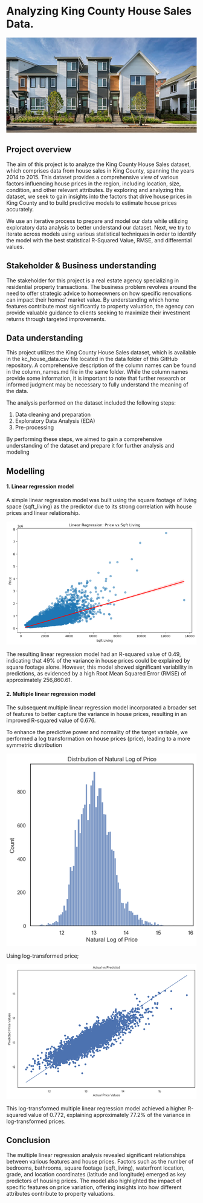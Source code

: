 # Analyzing King County House Sales Data.

![alt text](image-1.png)

## Project overview
The aim of this project is to analyze the King County House Sales dataset, which comprises data from house sales in King County, spanning the years 2014 to 2015. This dataset provides a comprehensive view of various factors influencing house prices in the region, including location, size, condition, and other relevant attributes. By exploring and analyzing this dataset, we seek to gain insights into the factors that drive house prices in King County and to build predictive models to estimate house prices accurately.

We use an iterative process to prepare and model our data while utilizing exploratory data analysis to better understand our dataset. Next, we try to iterate across models using various statistical techniques in order to identify the model with the best statistical R-Squared Value, RMSE, and differential values.

## Stakeholder & Business understanding
The stakeholder for this project is a real estate agency specializing in residential property transactions. The business problem revolves around the need to offer strategic advice to homeowners on how specific renovations can impact their homes' market value. By understanding which home features contribute most significantly to property valuation, the agency can provide valuable guidance to clients seeking to maximize their investment returns through targeted improvements.

## Data understanding
This project utilizes the King County House Sales dataset, which is available in the kc_house_data.csv file located in the data folder of this GitHub repository. A comprehensive description of the column names can be found in the column_names.md file in the same folder. While the column names provide some information, it is important to note that further research or informed judgment may be necessary to fully understand the meaning of the data.

The analysis performed on the dataset included the following steps:
1. Data cleaning and preparation
2. Exploratory Data Analysis (EDA)
3. Pre-processing

By performing these steps, we aimed to gain a comprehensive understanding of the dataset and prepare it for further analysis and modeling

## Modelling
#### 1. Linear regression model

A simple linear regression model was built using the square footage of living space (sqft_living) as the predictor due to its strong correlation with house prices and linear relationship.

![alt text](image-2.png)

The resulting linear regression model had an R-squared value of 0.49, indicating that 49% of the variance in house prices could be explained by square footage alone. However, this model showed significant variability in predictions, as evidenced by a high Root Mean Squared Error (RMSE) of approximately 256,860.61.

#### 2. Multiple linear regression model

The subsequent multiple linear regression model incorporated a broader set of features to better capture the variance in house prices, resulting in an improved R-squared value of 0.676.

To enhance the predictive power and normality of the target variable, we performed a log transformation on house prices (price), leading to a more symmetric distribution

![alt text](image-3.png)

Using log-transformed price;

![alt text](image-4.png)

This log-transformed multiple linear regression model achieved a higher R-squared value of 0.772, explaining approximately 77.2% of the variance in log-transformed prices.

## Conclusion

The multiple linear regression analysis revealed significant relationships between various features and house prices. Factors such as the number of bedrooms, bathrooms, square footage (sqft_living), waterfront location, grade, and location coordinates (latitude and longitude) emerged as key predictors of housing prices. The model also highlighted the impact of specific features on price variation, offering insights into how different attributes contribute to property valuations.

